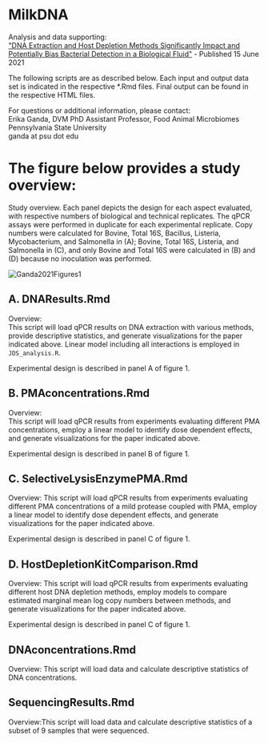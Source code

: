 # MilkDNA
Analysis and data supporting:  
["DNA Extraction and Host Depletion Methods Significantly Impact and Potentially Bias Bacterial Detection in a Biological Fluid"](https://journals.asm.org/doi/10.1128/mSystems.00619-21) - Published 15 June 2021

The following scripts are as described below. Each input and output data set is indicated in the respective \*.Rmd files. Final output can be found in the respective HTML files.

For questions or additional information, please contact:  
Erika Ganda,  DVM  PhD
Assistant Professor, Food Animal Microbiomes  
Pennsylvania State University  
ganda at psu dot edu  

# The figure below provides a study overview:
Study overview. Each panel depicts the design for each aspect evaluated, with respective numbers of biological and technical replicates. The qPCR assays were performed in duplicate for each experimental replicate. Copy numbers were calculated for Bovine, Total 16S, Bacillus, Listeria, Mycobacterium, and Salmonella in (A); Bovine, Total 16S, Listeria, and Salmonella in (C), and only Bovine and Total 16S were calculated in (B) and (D) because no inoculation was performed.


![Ganda2021Figures1](https://user-images.githubusercontent.com/47567236/106322591-0cfae700-6244-11eb-828a-73937cb17182.jpg)

## A. DNAResults.Rmd			
Overview:  
This script will load qPCR results on DNA extraction with various methods, provide descriptive statistics, and generate visualizations for the paper indicated above. Linear model including all interactions is employed in `JDS_analysis.R`.

Experimental design is described in panel A of figure 1.

## B. PMAconcentrations.Rmd
Overview:  
This script will load qPCR results from experiments evaluating different PMA concentrations, employ a linear model to identify dose dependent effects, and generate visualizations for the paper indicated above.

Experimental design is described in panel B of figure 1.

## C. SelectiveLysisEnzymePMA.Rmd
Overview:
This script will load qPCR results from experiments evaluating different PMA concentrations of a mild protease coupled with PMA, employ a linear model to identify dose dependent effects, and generate visualizations for the paper indicated above.

Experimental design is described in panel C of figure 1.

## D. HostDepletionKitComparison.Rmd
Overview:
This script will load qPCR results from experiments evaluating different host DNA depletion methods, employ models to compare estimated marginal mean log copy numbers between methods, and generate visualizations for the paper indicated above.

Experimental design is described in panel C of figure 1.

## DNAconcentrations.Rmd
Overview:
This script will load data and calculate descriptive statistics of DNA concentrations.

## SequencingResults.Rmd
Overview:This script will load data and calculate descriptive statistics of a subset of 9 samples that were sequenced.

